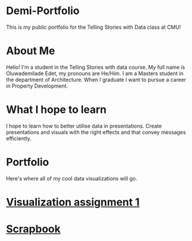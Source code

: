 # Demi-Portfolio
This is my public portfolio for the Telling Stories with Data class at CMU!

# About Me
Hello! I'm a student in the Telling Stories with data course. My full name is Oluwademilade Edet, my pronouns are He/Him. I am a Masters student in the department of Architecture. When I graduate I want to pursue a career in Property Development.

# What I hope to learn
I hope to learn how to better utilise data in presentations. Create presentations and visuals with the right effects and that convey messages efficiently.

# Portfolio
Here's where all of my cool data visualizations will go.

# [Visualization assignment 1](/dataviz2.md)



# [Scrapbook](/Scrapbook.md)
